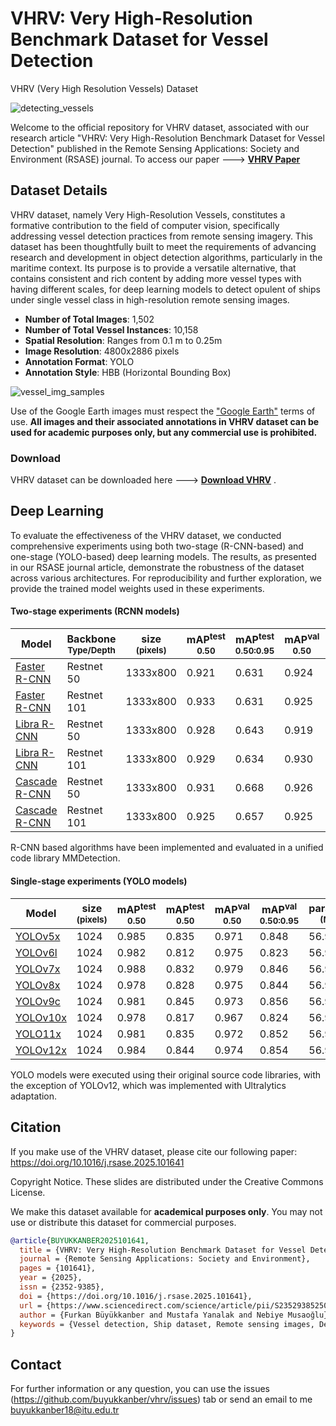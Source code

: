 # VHRV: Very High-Resolution Benchmark Dataset for Vessel Detection 
VHRV (Very High Resolution Vessels) Dataset

![detecting_vessels](https://github.com/user-attachments/assets/6fcad456-6a94-4390-b868-94feacfaf726)

Welcome to the official repository for VHRV dataset, associated with our research article "VHRV: Very High-Resolution Benchmark Dataset for Vessel Detection" published in the Remote Sensing Applications: Society and Environment (RSASE) journal. To access our paper ---> **[VHRV Paper](https://authors.elsevier.com/a/1lWHP8M-mmzWZQ)** 

## **Dataset Details**

VHRV dataset, namely Very High-Resolution Vessels, constitutes a formative contribution to the field of computer vision, specifically addressing vessel detection practices from remote sensing imagery. This dataset has been thoughtfully built to meet the requirements of advancing research and development in object detection algorithms, particularly in the maritime context. Its purpose is to provide a versatile alternative, that contains consistent and rich content by adding more vessel types with having different scales, for deep learning models to detect opulent of ships under single vessel class in high-resolution remote sensing 
images.

- **Number of Total Images**: 1,502
- **Number of Total Vessel Instances**: 10,158
- **Spatial Resolution**: Ranges from 0.1 m to 0.25m
- **Image Resolution**: 4800x2886 pixels
- **Annotation Format**: YOLO
- **Annotation Style**: HBB (Horizontal Bounding Box)

![vessel_img_samples](https://github.com/user-attachments/assets/f1e9aa6b-fe2c-477a-a50c-53ae311ffda7)

Use of the Google Earth images must respect the ["Google Earth"](https://about.google/brand-resource-center/products-and-services/geo-guidelines/) terms of use. **All images and their associated annotations in VHRV dataset can be used for academic purposes only, but any commercial use is prohibited.**

### Download

VHRV dataset can be downloaded here ---> **[Download VHRV](https://drive.google.com/file/d/1Hf6XRlsAd-x97tVzGweZmLwRFzdk4TEv/view?usp=drive_link)**  .




## Deep Learning
To evaluate the effectiveness of the VHRV dataset, we conducted comprehensive experiments using both two-stage (R-CNN-based) and one-stage (YOLO-based) deep learning models. The results, as presented in our RSASE journal article, demonstrate the robustness of the dataset across various architectures. For reproducibility and further exploration, we provide the trained model weights used in these experiments.

#### Two-stage experiments (RCNN models) 

| Model                  | Backbone<br><sup>Type/Depth  | size<br><sup>(pixels) | mAP<sup>test<br>0.50 | mAP<sup>test<br>0.50:0.95 | mAP<sup>val<br>0.50 | mAP<sup>val<br>0.50:0.95 |
| -----------------------|------------------|-----------------------|-----------|--------|----------------------|---------------------------|
| [Faster R-CNN](https://github.com/buyukkanber/vhrv/releases/download/v1.0.0/vhrv_faster_rcnn_r50_fpn_coco.pth)           | Restnet 50  |  1333x800             | 0.921     | 0.631  | 0.924                | 0.653                     |
| [Faster R-CNN](https://github.com/buyukkanber/vhrv/releases/download/v1.0.0/vhrv_faster_rcnn_r101_fpn_coco.pth)          | Restnet 101 |  1333x800             | 0.933     | 0.631  | 0.925                | 0.648                     |
| [Libra R-CNN](https://github.com/buyukkanber/vhrv/releases/download/v1.0.0/vhrv_libra_faster_rcnn_r50_fpn_coco.pth)         | Restnet 50  |  1333x800             | 0.928     | 0.643  | 0.919                | 0.659                     | 
| [Libra R-CNN](https://github.com/buyukkanber/vhrv/releases/download/v1.0.0/vhrv_libra_faster_rcnn_r101_fpn_coco.pth)        | Restnet 101 |  1333x800             | 0.929     | 0.634  | 0.930                | 0.661                     | 
| [Cascade R-CNN](https://github.com/buyukkanber/vhrv/releases/download/v1.0.0/vhrv_cascade_rcnn_r50_fpn_coco.pth)              | Restnet 50  |  1333x800             | 0.931     | 0.668  | 0.926                | 0.683                     |
| [Cascade R-CNN](https://github.com/buyukkanber/vhrv/releases/download/v1.0.0/vhrv_cascade_rcnn_r101_fpn_coco.pth)           | Restnet 101 |  1333x800             | 0.925     | 0.657  | 0.925                | 0.677                     | 

R-CNN based algorithms have been implemented and evaluated in a unified code library MMDetection.

#### Single-stage experiments (YOLO models) 

| Model                     | size<br><sup>(pixels) | mAP<sup>test<br>0.50 | mAP<sup>test<br>0.50 | mAP<sup>val<br>0.50 | mAP<sup>val<br>0.50:0.95 | params<br><sup>(M) |
| --------------------------|--------------|-----------|--------|--------|----------------------|---------------------------|
| [YOLOv5x](https://github.com/buyukkanber/vhrv/releases/download/v1.0.0/vhrv_yolov5x.pt)          |  1024         | 0.985     | 0.835  | 0.971     | 0.848         | 56.9               | 
| [YOLOv6l](https://github.com/buyukkanber/vhrv/releases/download/v1.0.0/vhrv_yolov6l.pt)         |  1024         | 0.982     | 0.812  | 0.975     | 0.823         | 56.9               |
| [YOLOv7x](https://github.com/buyukkanber/vhrv/releases/download/v1.0.0/vhrv_yolov7x.pt)         |  1024         | 0.988     | 0.832  | 0.979     | 0.846         | 56.9               | 
| [YOLOv8x](https://github.com/buyukkanber/vhrv/releases/download/v1.0.0/vhrv_yolov8x.pt)        |  1024         | 0.978     | 0.828  | 0.975     | 0.844         | 56.9               |
| [YOLOv9c](https://github.com/buyukkanber/vhrv/releases/download/v1.0.0/vhrv_yolov9c.pt)            |  1024         | 0.981     | 0.845  | 0.973     | 0.856         | 56.9               | 
| [YOLOv10x](https://github.com/buyukkanber/vhrv/releases/download/v1.0.0/vhrv_yolov10x.pt)        |  1024         | 0.978     | 0.817  | 0.967     | 0.824         | 56.9               | 
| [YOLO11x](https://github.com/buyukkanber/vhrv/releases/download/v1.0.0/vhrv_yolo11x.pt)        |  1024         | 0.981     | 0.835  | 0.972     | 0.852         | 56.9               |
| [YOLOv12x](https://github.com/buyukkanber/vhrv/releases/download/v1.0.0/vhrv_yolov12x.pt)           |  1024         | 0.984     | 0.844  | 0.974     | 0.854         | 56.9               | 

YOLO models were executed using their original source code libraries, with the exception of YOLOv12, which was implemented with Ultralytics adaptation.

## **Citation**

If you make use of the VHRV dataset, please cite our following paper: https://doi.org/10.1016/j.rsase.2025.101641

Copyright Notice. These slides are distributed under the Creative Commons License.

We make this dataset available for **academical purposes only**. You may not use or distribute this dataset for commercial purposes.


```bibtex
@article{BUYUKKANBER2025101641,
  title = {VHRV: Very High-Resolution Benchmark Dataset for Vessel Detection},
  journal = {Remote Sensing Applications: Society and Environment},
  pages = {101641},
  year = {2025},
  issn = {2352-9385},
  doi = {https://doi.org/10.1016/j.rsase.2025.101641},
  url = {https://www.sciencedirect.com/science/article/pii/S2352938525001946},
  author = {Furkan Büyükkanber and Mustafa Yanalak and Nebiye Musaoğlu},
  keywords = {Vessel detection, Ship dataset, Remote sensing images, Deep learning, Convolutional neural networks}
}
```

## **Contact**

For further information or any question, you can use the issues (https://github.com/buyukkanber/vhrv/issues) tab or send an email to me buyukkanber18@itu.edu.tr


